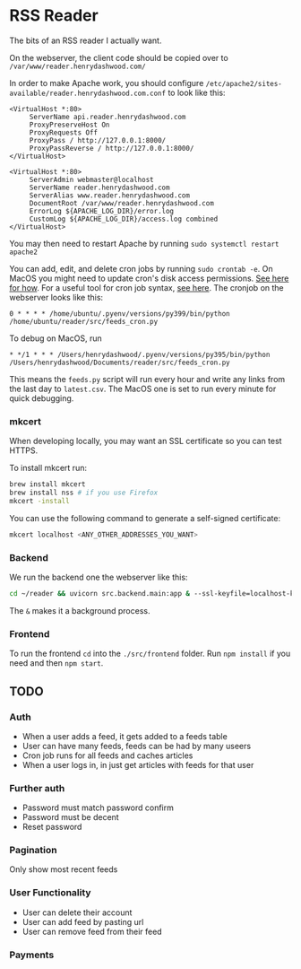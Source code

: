 # RSS Reader

The bits of an RSS reader I actually want.

On the webserver, the client code should be copied over to `/var/www/reader.henrydashwood.com/`

In order to make Apache work, you should configure `/etc/apache2/sites-available/reader.henrydashwood.com.conf` to look like this:

```
<VirtualHost *:80>
     ServerName api.reader.henrydashwood.com
     ProxyPreserveHost On
     ProxyRequests Off
     ProxyPass / http://127.0.0.1:8000/
     ProxyPassReverse / http://127.0.0.1:8000/
</VirtualHost>

<VirtualHost *:80>
     ServerAdmin webmaster@localhost
     ServerName reader.henrydashwood.com
     ServerAlias www.reader.henrydashwood.com
     DocumentRoot /var/www/reader.henrydashwood.com
     ErrorLog ${APACHE_LOG_DIR}/error.log
     CustomLog ${APACHE_LOG_DIR}/access.log combined
</VirtualHost>
```

You may then need to restart Apache by running `sudo systemctl restart apache2`

You can add, edit, and delete cron jobs by running `sudo crontab -e`. On MacOS you might need to update cron's disk access permissions. [See here for how](https://dccxi.com/posts/crontab-not-working-catalina/). For a useful tool for cron job syntax, [see here](https://crontab.guru). The cronjob on the webserver looks like this:

```
0 * * * * /home/ubuntu/.pyenv/versions/py399/bin/python /home/ubuntu/reader/src/feeds_cron.py
```

To debug on MacOS, run

```
* */1 * * * /Users/henrydashwood/.pyenv/versions/py395/bin/python /Users/henrydashwood/Documents/reader/src/feeds_cron.py
```

This means the `feeds.py` script will run every hour and write any links from the last day to `latest.csv`. The MacOS one is set to run every minute for quick debugging.

### mkcert

When developing locally, you may want an SSL certificate so you can test HTTPS.

To install mkcert run:

```zsh
brew install mkcert
brew install nss # if you use Firefox
mkcert -install
```

You can use the following command to generate a self-signed certificate:

```zsh
mkcert localhost <ANY_OTHER_ADDRESSES_YOU_WANT>
```

### Backend

We run the backend one the webserver like this:

```zsh
cd ~/reader && uvicorn src.backend.main:app & --ssl-keyfile=localhost-key.pem --ssl-certfile=localhost.pem
```

The `&` makes it a background process.

### Frontend

To run the frontend `cd` into the `./src/frontend` folder. Run `npm install` if you need and then `npm start`.

## TODO

### Auth

- When a user adds a feed, it gets added to a feeds table
- User can have many feeds, feeds can be had by many useers
- Cron job runs for all feeds and caches articles
- When a user logs in, in just get articles with feeds for that user

### Further auth

- Password must match password confirm
- Password must be decent
- Reset password

### Pagination

Only show most recent feeds

### User Functionality

- User can delete their account
- User can add feed by pasting url
- User can remove feed from their feed

### Payments
